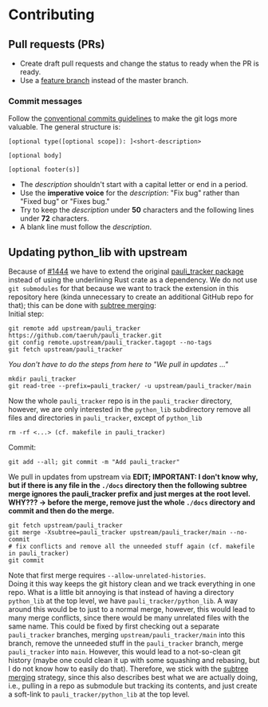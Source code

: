 Contributing
======================

Pull requests (PRs)
-------------------

- Create draft pull requests and change the status to ready when the PR is ready.
- Use a [feature branch][git-feature-branch] instead of the master branch.

### Commit messages

Follow the [conventional commits guidelines][conventional_commits] to make the git logs
more valuable. The general structure is:
```
[optional type([optional scope]): ]<short-description>

[optional body]

[optional footer(s)]
```
- The *description* shouldn't start with a capital letter or end in a period.
- Use the **imperative voice** for the *description*: "Fix bug" rather than "Fixed bug"
  or "Fixes bug."
- Try to keep the *description* under **50** characters and the following lines under
  **72** characters.
- A blank line must follow the *description*.

Updating python_lib with upstream
---------------------------------

Because of [#1444] we have to extend the original [pauli_tracker package] instead of
using the underlining Rust crate as a dependency. We do not use `git submodules` for
that because we want to track the extension in this repository here (kinda unnecessary
to create an additional GitHub repo for that); this can be done with [subtree merging]:\
Initial step:
```
git remote add upstream/pauli_tracker https://github.com/taeruh/pauli_tracker.git
git config remote.upstream/pauli_tracker.tagopt --no-tags
git fetch upstream/pauli_tracker
```
*You don't have to do the steps from here to "We pull in updates ..."*
```
mkdir pauli_tracker
git read-tree --prefix=pauli_tracker/ -u upstream/pauli_tracker/main
```
Now the whole `pauli_tracker` repo is in the `pauli_tracker` directory, however, we are
only interested in the `python_lib` subdirectory remove all files and directories in
`pauli_tracker`, except of `python_lib`
```
rm -rf <...> (cf. makefile in pauli_tracker)
```
Commit:
```
git add --all; git commit -m "Add pauli_tracker"
```
We pull in updates from upstream via
**EDIT; IMPORTANT: I don't know why, but if there is any file in the `./docs` directory
then the following subtree merge ignores the pauli_tracker prefix and just merges at the
root level. WHY??? -> before the merge, remove just the whole `./docs` directory and
commit and then do the merge.**
```
git fetch upstream/pauli_tracker
git merge -Xsubtree=pauli_tracker upstream/pauli_tracker/main --no-commit
# fix conflicts and remove all the unneeded stuff again (cf. makefile in pauli_tracker)
git commit
```
Note that first merge requires `--allow-unrelated-histories`.\
Doing it this way keeps the git history clean and we track everything in one repo. What
is a little bit annoying is that instead of having a directory `python_lib` at the top
level, we have `pauli_tracker/python_lib`. A way around this would be to just to a
normal merge, however, this would lead to many merge conflicts, since there would be
many unrelated files with the same name. This could be fixed by first checking out a
separate `pauli_tracker` branches, merging `upstream/pauli_tracker/main` into this
branch, remove the unneeded stuff in the `pauli_tracker` branch, merge `pauli_tracker`
into `main`. However, this would lead to a not-so-clean git history (maybe one could
clean it up with some squashing and rebasing, but I do not know how to easily do that).
Therefore, we stick with the [subtree merging] strategy, since this also describes best
what we are actually doing, i.e., pulling in a repo as submodule but tracking its
contents, and just create a soft-link to `pauli_tracker/python_lib` at the top level.

[conventional_commits]: https://www.conventionalcommits.org
[git-feature-branch]: https://www.atlassian.com/git/tutorials/comparing-workflows
[pauli_tracker package]: https://github.com/taeruh/pauli_tracker/blob/main/python_lib
[subtree merging]: https://git-scm.com/book/en/v2/Git-Tools-Advanced-Merging
[#1444]: https://github.com/PyO3/pyo3/issues/1444

